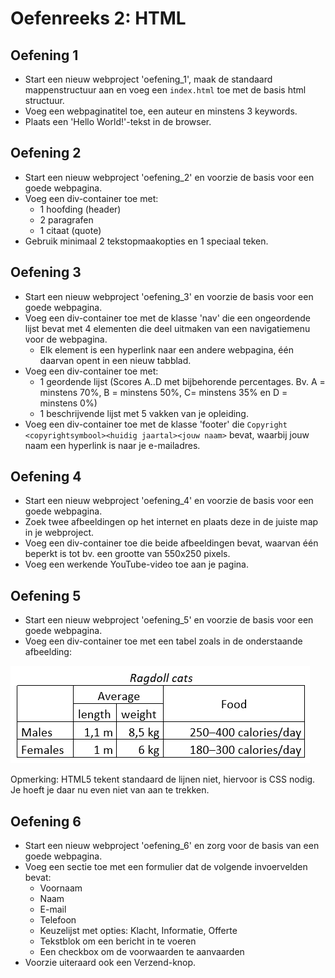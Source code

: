 # Oefenreeks 2: HTML

## Oefening 1

* Start een nieuw webproject 'oefening_1', maak de standaard mappenstructuur aan en voeg een `index.html` toe met de basis html structuur.
* Voeg een webpaginatitel toe, een auteur en minstens 3 keywords.
* Plaats een 'Hello World!'-tekst in de browser.

## Oefening 2

* Start een nieuw webproject 'oefening_2' en voorzie de basis voor een goede webpagina.
* Voeg een div-container toe met:
    * 1 hoofding (header)
    * 2 paragrafen
    * 1 citaat (quote)
* Gebruik minimaal 2 tekstopmaakopties en 1 speciaal teken.

## Oefening 3

* Start een nieuw webproject 'oefening_3' en voorzie de basis voor een goede webpagina.
* Voeg een div-container toe met de klasse 'nav' die een ongeordende lijst bevat met 4 elementen die deel uitmaken van een navigatiemenu voor de webpagina.
    * Elk element is een hyperlink naar een andere webpagina, één daarvan opent in een nieuw tabblad.
* Voeg een div-container toe met:
    * 1 geordende lijst (Scores A..D met bijbehorende percentages. Bv. A = minstens 70%, B = minstens 50%, C= minstens 35% en D = minstens 0%)
    * 1 beschrijvende lijst met 5 vakken van je opleiding.
* Voeg een div-container toe met de klasse 'footer' die `Copyright <copyrightsymbool><huidig jaartal><jouw naam>` bevat, waarbij jouw naam een hyperlink is naar je e-mailadres.

## Oefening 4

* Start een nieuw webproject 'oefening_4' en voorzie de basis voor een goede webpagina.
* Zoek twee afbeeldingen op het internet en plaats deze in de juiste map in je webproject.
* Voeg een div-container toe die beide afbeeldingen bevat, waarvan één beperkt is tot bv. een grootte van 550x250 pixels.
* Voeg een werkende YouTube-video toe aan je pagina.

## Oefening 5

* Start een nieuw webproject 'oefening_5' en voorzie de basis voor een goede webpagina.
* Voeg een div-container toe met een tabel zoals in de onderstaande afbeelding:

![IMAGE](./images/image1.png)

Opmerking: HTML5 tekent standaard de lijnen niet, hiervoor is CSS nodig. Je hoeft je daar nu even niet van aan te trekken.

## Oefening 6

* Start een nieuw webproject 'oefening_6' en zorg voor de basis van een goede webpagina.
* Voeg een sectie toe met een formulier dat de volgende invoervelden bevat:
    * Voornaam
    * Naam
    * E-mail
    * Telefoon
    * Keuzelijst met opties: Klacht, Informatie, Offerte
    * Tekstblok om een bericht in te voeren
    * Een checkbox om de voorwaarden te aanvaarden
* Voorzie uiteraard ook een Verzend-knop.